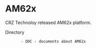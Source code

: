 # AM62x

CRZ Technoloy released AM62x platform.

Directory

           - DOC - documents about AM62x
